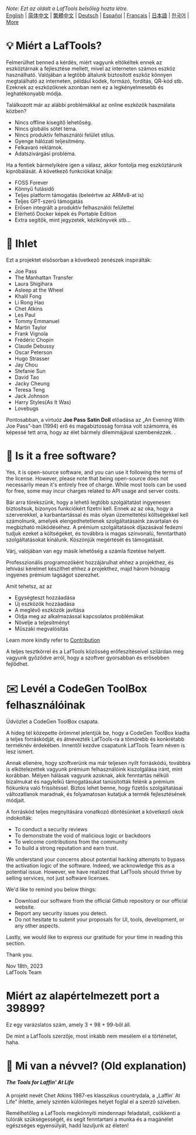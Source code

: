 <i>Note: Ezt az oldalt a LafTools belsőleg hozta létre.</i> <br/> [English](/docs/en_US/FAQ.md)  |  [简体中文](/docs/zh_CN/FAQ.md)  |  [繁體中文](/docs/zh_HK/FAQ.md)  |  [Deutsch](/docs/de/FAQ.md)  |  [Español](/docs/es/FAQ.md)  |  [Français](/docs/fr/FAQ.md)  |  [日本語](/docs/ja/FAQ.md)  |  [한국어](/docs/ko/FAQ.md) | [More](/docs/) <br/>

# 💡 Miért a LafTools?

Felmerülhet benned a kérdés, miért vagyunk eltökéltek ennek az eszköztárnak a fejlesztése mellett, mivel az interneten számos eszköz használható. Valójában a legtöbb általunk biztosított eszköz könnyen megtalálható az interneten, például kodek, formázó, fordítás, QR-kód stb. Ezeknek az eszközöknek azonban nem ez a legkényelmesebb és leghatékonyabb módja.

Találkozott már az alábbi problémákkal az online eszközök használata közben?

- Nincs offline kisegítő lehetőség.
- Nincs globális sötét téma.
- Nincs produktív felhasználói felület stílus.
- Gyenge hálózati teljesítmény.
- Felkavaró reklámok.
- Adatszivárgási probléma.

Ha a fentiek bármelyikére igen a válasz, akkor fontolja meg eszköztárunk kipróbálását. A következő funkciókat kínálja:

- FOSS Forever
- Könnyű futásidő
- Teljes platform támogatás (beleértve az ARMv8-at is)
- Teljes GPT-szerű támogatás
- Erősen integrált a produktív felhasználói felülettel
- Elérhető Docker képek és Portable Edition
- Extra segítők, mint jegyzetek, kézikönyvek stb...

# 🎷 Ihlet

Ezt a projektet elsősorban a következő zenészek inspirálták:

- Joe Pass
- The Manhattan Transfer
- Laura Shigihara
- Asleep at the Wheel
- Khalil Fong
- Li Rong Hao
- Chet Atkins
- Les Paul
- Tommy Emmanuel
- Martin Taylor
- Frank Vignola
- Frédéric Chopin
- Claude Debussy
- Oscar Peterson
- Hugo Strasser
- Jay Chou
- Stefanie Sun
- David Tao
- Jacky Cheung
- Teresa Teng
- Jack Johnson
- Harry Styles(As It Was)
- Lovebugs

Pontosabban, a virtuóz **Joe Pass** **Satin Doll** előadása az „An Evening With Joe Pass”-ban (1994) erő és magabiztosság forrása volt számomra, és képessé tett arra, hogy az élet bármely dilemmájával szembenézzek. .

# 🙋 Is it a free software?

Yes, it is open-source software, and you can use it following the terms of the license. However, please note that being open-source does not necessarily mean it's entirely free of charge. While most tools can be used for free, some may incur charges related to API usage and server costs.

Bár arra törekszünk, hogy a lehető legtöbb szolgáltatást ingyenesen biztosítsuk, bizonyos funkciókért fizetni kell. Ennek az az oka, hogy a szerverekkel, a karbantartással és más olyan üzemeltetési költségekkel kell számolnunk, amelyek elengedhetetlenek szolgáltatásaink zavartalan és megbízható működéséhez. A prémium szolgáltatások díjazásával fedezni tudjuk ezeket a költségeket, és továbbra is magas színvonalú, fenntartható szolgáltatásokat kínálunk. Köszönjük megértését és támogatását.

Várj, valójában van egy másik lehetőség a számla fizetése helyett.

Professzionális programozóként hozzájárulhat ehhez a projekthez, és lehívási kérelmet készíthet ehhez a projekthez, majd három hónapig ingyenes prémium tagságot szerezhet.

Amit tehetsz, az az

- Egységteszt hozzáadása
- Új eszközök hozzáadása
- A meglévő eszközök javítása
- Oldja meg az alkalmazással kapcsolatos problémákat
- Növelje a teljesítményt
- Műszaki megvalósítás

Learn more kindly refer to [Contribution](CONTRIBUTION.md)

A teljes tesztkörrel és a LafTools közösség erőfeszítéseivel szilárdan meg vagyunk győződve arról, hogy a szoftver gyorsabban és erősebben fejlődhet.

# ✉️ Levél a CodeGen ToolBox felhasználóinak

Üdvözlet a CodeGen ToolBox csapata.

A hideg tél közepette örömmel jelentjük be, hogy a CodeGen ToolBox kiadta a teljes forráskódját, és átnevezték LafTools-ra a tömörebb és konkrétabb terméknév érdekében. Innentől kezdve csapatunk LafTools Team néven is lesz ismert.

Annak ellenére, hogy szoftverünk ma már teljesen nyílt forráskódú, továbbra is elkötelezettek vagyunk prémium felhasználóink ​​kiszolgálása iránt, mint korábban. Mélyen hálásak vagyunk azoknak, akik fenntartás nélküli bizalmukat és nagylelkű támogatásukat tanúsították felénk a prémium fiókunkra való frissítéssel. Biztos lehet benne, hogy fizetős szolgáltatásai változatlanok maradnak, és folyamatosan kutatjuk a termék fejlesztésének módjait.

A forráskód teljes megnyitására vonatkozó döntésünket a következő okok indokolták:

- To conduct a security reviews
- To demonstrate the void of malicious logic or backdoors
- To welcome contributions from the community
- To build a strong reputation and earn trust.

We understand your concerns about potential hacking attempts to bypass the activation logic of the software. Indeed, we acknowledge this as a potential issue. However, we have realized that LafTools should thrive by selling services, not just software licenses.

We'd like to remind you below things:

- Download our software from the official Github repository or our official website.
- Report any security issues you detect.
- Do not hesitate to submit your proposals for UI, tools, development, or any other aspects.

Lastly, we would like to express our gratitude for your time in reading this section.

Thank you.

Nov 18th, 2023  
LafTools Team

# Miért az alapértelmezett port a 39899?

Ez egy varázslatos szám, amely 3 + 98 + 99-ből áll.

De mint a LafTools szerzője, most inkább nem mesélem el a történetet, haha.

# 🌱 Mi van a névvel? (Old explanation)

#### _The Tools for Laffin' At Life_

A projekt nevét Chet Atkins 1987-es klasszikus countrydala, a „Laffin' At Life” ihlette, amely szintén különleges helyet foglal el a szerző szívében.

Remélhetőleg a LafTools megkönnyíti mindennapi feladatait, csökkenti a túlórák szükségességét, és segít fenntartani a munka és a magánélet egészséges egyensúlyát, hadd lazuljunk az életen!
